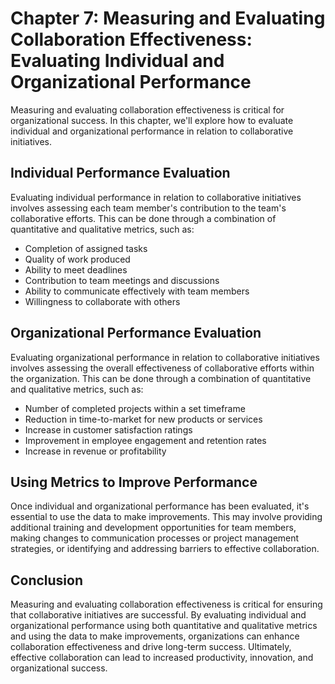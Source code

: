 Chapter 7: Measuring and Evaluating Collaboration Effectiveness: Evaluating Individual and Organizational Performance
=====================================================================================================================

Measuring and evaluating collaboration effectiveness is critical for organizational success. In this chapter, we'll explore how to evaluate individual and organizational performance in relation to collaborative initiatives.

Individual Performance Evaluation
---------------------------------

Evaluating individual performance in relation to collaborative initiatives involves assessing each team member's contribution to the team's collaborative efforts. This can be done through a combination of quantitative and qualitative metrics, such as:

* Completion of assigned tasks
* Quality of work produced
* Ability to meet deadlines
* Contribution to team meetings and discussions
* Ability to communicate effectively with team members
* Willingness to collaborate with others

Organizational Performance Evaluation
-------------------------------------

Evaluating organizational performance in relation to collaborative initiatives involves assessing the overall effectiveness of collaborative efforts within the organization. This can be done through a combination of quantitative and qualitative metrics, such as:

* Number of completed projects within a set timeframe
* Reduction in time-to-market for new products or services
* Increase in customer satisfaction ratings
* Improvement in employee engagement and retention rates
* Increase in revenue or profitability

Using Metrics to Improve Performance
------------------------------------

Once individual and organizational performance has been evaluated, it's essential to use the data to make improvements. This may involve providing additional training and development opportunities for team members, making changes to communication processes or project management strategies, or identifying and addressing barriers to effective collaboration.

Conclusion
----------

Measuring and evaluating collaboration effectiveness is critical for ensuring that collaborative initiatives are successful. By evaluating individual and organizational performance using both quantitative and qualitative metrics and using the data to make improvements, organizations can enhance collaboration effectiveness and drive long-term success. Ultimately, effective collaboration can lead to increased productivity, innovation, and organizational success.


